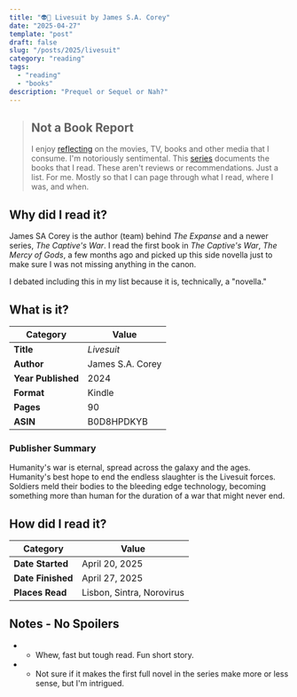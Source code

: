 ```yaml
---
title: "👽👔 Livesuit by James S.A. Corey"
date: "2025-04-27"
template: "post"
draft: false
slug: "/posts/2025/livesuit"
category: "reading"
tags:
  - "reading"
  - "books"
description: "Prequel or Sequel or Nah?"
---
```


> ## Not a Book Report
> I enjoy [reflecting](https://blog.samrhea.com/posts/2019/analyze-media-habits) on the movies, TV, books and other media that I consume. I'm notoriously sentimental. This [series](https://blog.samrhea.com/category/reading) documents the books that I read. These aren't reviews or recommendations. Just a list. For me. Mostly so that I can page through what I read, where I was, and when.

## Why did I read it?

James SA Corey is the author (team) behind _The Expanse_ and a newer series, _The Captive's War_. I read the first book in _The Captive's War_, _The Mercy of Gods_, a few months ago and picked up this side novella just to make sure I was not missing anything in the canon.

I debated including this in my list because it is, technically, a "novella."

## What is it?

|Category|Value|
|---|---|
|**Title**|*Livesuit*|
|**Author**|James S.A. Corey|
|**Year Published**|2024|
|**Format**|Kindle|
|**Pages**|90|
|**ASIN**|B0D8HPDKYB|

### Publisher Summary

Humanity's war is eternal, spread across the galaxy and the ages. Humanity's best hope to end the endless slaughter is the Livesuit forces. Soldiers meld their bodies to the bleeding edge technology, becoming something more than human for the duration of a war that might never end.

## How did I read it?

|Category|Value|
|---|---|
|**Date Started**|April 20, 2025|
|**Date Finished**|April 27, 2025|
|**Places Read**|Lisbon, Sintra, Norovirus|

## Notes - No Spoilers

* * Whew, fast but tough read. Fun short story.
* * Not sure if it makes the first full novel in the series make more or less sense, but I'm intrigued.
